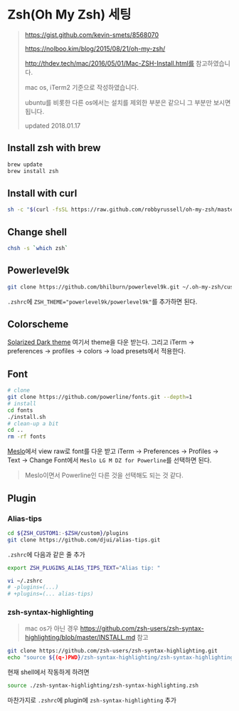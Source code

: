 # Zsh(Oh My Zsh) 세팅

> https://gist.github.com/kevin-smets/8568070
>
> https://nolboo.kim/blog/2015/08/21/oh-my-zsh/ 
>
> http://thdev.tech/mac/2016/05/01/Mac-ZSH-Install.html를 참고하였습니다.
>
> mac os, iTerm2 기준으로 작성하였습니다.
>
> ubuntu를 비롯한 다른 os에서는 설치를 제외한 부분은 같으니 그 부분만 보시면 됩니다.
>
> updated 2018.01.17



## Install zsh with brew

```bash
brew update
brew install zsh
```

## Install with curl

```bash
sh -c "$(curl -fsSL https://raw.github.com/robbyrussell/oh-my-zsh/master/tools/install.sh)"
```

## Change shell

```bash
chsh -s `which zsh`
```

## Powerlevel9k

```bash
git clone https://github.com/bhilburn/powerlevel9k.git ~/.oh-my-zsh/custom/themes/powerlevel9k
```

`.zshrc`에  `ZSH_THEME="powerlevel9k/powerlevel9k"`를 추가하면 된다.

## Colorscheme

[Solarized Dark theme](https://raw.githubusercontent.com/mbadolato/iTerm2-Color-Schemes/master/schemes/Solarized%20Dark%20-%20Patched.itermcolors) 여기서 theme을 다운 받는다.  그리고 iTerm → preferences → profiles → colors → load presets에서 적용한다.



## Font

```bash
# clone
git clone https://github.com/powerline/fonts.git --depth=1
# install
cd fonts
./install.sh
# clean-up a bit
cd ..
rm -rf fonts
```

[Meslo](https://github.com/powerline/fonts/blob/master/Meslo%20Slashed/Meslo%20LG%20M%20Regular%20for%20Powerline.ttf)에서 view raw로 font를 다운 받고 iTerm → Preferences → Profiles → Text → Change Font에서 `Meslo LG M DZ for Powerline`를 선택하면 된다.

> Meslo이면서 Powerline인 다른 것을 선택해도 되는 것 같다.

## Plugin

### Alias-tips

```bash
cd ${ZSH_CUSTOM1:-$ZSH/custom}/plugins
git clone https://github.com/djui/alias-tips.git
```

`.zshrc`에 다음과 같은 줄 추가

```bash
export ZSH_PLUGINS_ALIAS_TIPS_TEXT="Alias tip: "
```

```bash
vi ~/.zshrc
# -plugins=(...)
# +plugins=(... alias-tips)
```



### zsh-syntax-highlighting

> mac os가 아닌 경우 https://github.com/zsh-users/zsh-syntax-highlighting/blob/master/INSTALL.md 참고

```bash
git clone https://github.com/zsh-users/zsh-syntax-highlighting.git
echo "source ${(q-)PWD}/zsh-syntax-highlighting/zsh-syntax-highlighting.zsh" >> ${ZDOTDIR:-$HOME}/.zshrc
```

현재 shell에서 작동하게 하려면

```bash
source ./zsh-syntax-highlighting/zsh-syntax-highlighting.zsh
```

마찬가지로 `.zshrc`에 plugin에 `zsh-syntax-highlighting` 추가